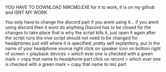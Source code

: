 YOU HAVE TO DOWNLOAD NIRCMD.EXE for it to work, it is on my github and ISNT MY WORK

You only have to change the discord part if you arent using it... if you arent using discord then it wont do anything
Discord has to be closed for the changes to take place that is why the script kills it, just open it again after the script runs
the vive script should not need to be changed
for headphones just edit where it is specified, pretty self explanitory, put in the name of your headphone source
right click on speaker icon on bottom right of screen > playback devices > which ever one is checked with a green mark > copy that name to headphone part
click on record > which ever one is checked with a green mark > copy that name to mic part

